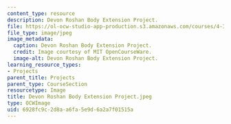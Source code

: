 ```yaml
---
content_type: resource
description: Devon Roshan Body Extension Project.
file: https://ol-ocw-studio-app-production.s3.amazonaws.com/courses/4-301-introduction-to-the-visual-arts-spring-2007/6928fc9c2d8aa6fa5e9d6a2a7f01515a_DevonRoshanBodyExtensionProject.jpeg
file_type: image/jpeg
image_metadata:
  caption: Devon Roshan Body Extension Project.
  credit: Image courtesy of MIT OpenCourseWare.
  image-alt: Devon Roshan Body Extension Project.
learning_resource_types:
- Projects
parent_title: Projects
parent_type: CourseSection
resourcetype: Image
title: Devon Roshan Body Extension Project.jpeg
type: OCWImage
uid: 6928fc9c-2d8a-a6fa-5e9d-6a2a7f01515a
---
```

